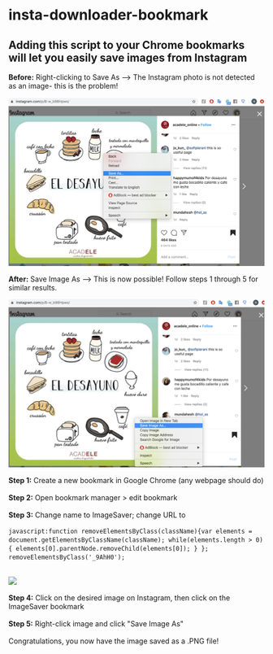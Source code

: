 # insta-downloader-bookmark


## Adding this script to your Chrome bookmarks will let you easily save images from Instagram 

**Before:** Right-clicking to Save As --> The Instagram photo is not detected as an image- this is the problem!

<img src="images/before.png" width=600>
<br /> 

**After:** Save Image As  --> This is now possible!  Follow steps 1 through 5 for similar results. 

<img src="images/after.png" width=600>

<br />


**Step 1:** Create a new bookmark in Google Chrome (any webpage should do)
<br />  
**Step 2:** Open bookmark manager > edit bookmark
<br />  
**Step 3:** Change name to ImageSaver; change URL to 

```javascript:function removeElementsByClass(className){var elements = document.getElementsByClassName(className); while(elements.length > 0){ elements[0].parentNode.removeChild(elements[0]); } }; removeElementsByClass('_9AhH0');```

<br />
<img src="images/bookmark_editor.png" width=600>


<br />

**Step 4:** Click on the desired image on Instagram, then click on the ImageSaver bookmark
<br />  
**Step 5:** Right-click image and click "Save Image As"
<br />  
Congratulations, you now have the image saved as a .PNG file!


